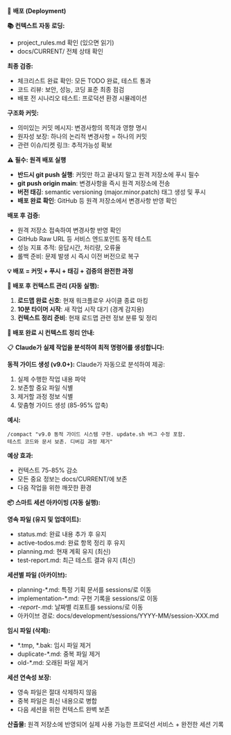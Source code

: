 🚀 **배포 (Deployment)**

**📚 컨텍스트 자동 로딩:**
- project_rules.md 확인 (있으면 읽기)
- docs/CURRENT/ 전체 상태 확인

**최종 검증:**
- 체크리스트 완료 확인: 모든 TODO 완료, 테스트 통과
- 코드 리뷰: 보안, 성능, 코딩 표준 최종 점검
- 배포 전 시나리오 테스트: 프로덕션 환경 시뮬레이션

**구조화 커밋:**
- 의미있는 커밋 메시지: 변경사항의 목적과 영향 명시
- 원자성 보장: 하나의 논리적 변경사항 = 하나의 커밋
- 관련 이슈/티켓 링크: 추적가능성 확보

**⚠️ 필수: 원격 배포 실행**
- **반드시 git push 실행**: 커밋만 하고 끝내지 말고 원격 저장소에 푸시 필수
- **git push origin main**: 변경사항을 즉시 원격 저장소에 전송
- **버전 태깅**: semantic versioning (major.minor.patch) 태그 생성 및 푸시
- **배포 완료 확인**: GitHub 등 원격 저장소에서 변경사항 반영 확인

**배포 후 검증:**
- 원격 저장소 접속하여 변경사항 반영 확인
- GitHub Raw URL 등 서비스 엔드포인트 동작 테스트
- 성능 지표 추적: 응답시간, 처리량, 오류율
- 롤백 준비: 문제 발생 시 즉시 이전 버전으로 복구

**💡 배포 = 커밋 + 푸시 + 태깅 + 검증의 완전한 과정**

**🧠 배포 후 컨텍스트 관리 (자동 실행):**
1. **로드맵 완료 신호**: 현재 워크플로우 사이클 종료 마킹
2. **10분 타이머 시작**: 새 작업 시작 대기 (경계 감지용)
3. **컨텍스트 정리 준비**: 현재 로드맵 관련 정보 분류 및 정리

**🔄 배포 완료 시 컨텍스트 정리 안내:**

📋 **Claude가 실제 작업을 분석하여 최적 명령어를 생성합니다:**

**동적 가이드 생성 (v9.0+):**
Claude가 자동으로 분석하여 제공:
1. 실제 수행한 작업 내용 파악
2. 보존할 중요 파일 식별
3. 제거할 과정 정보 식별
4. 맞춤형 가이드 생성 (85-95% 압축)

**예시:**
```
/compact "v9.0 동적 가이드 시스템 구현. update.sh 버그 수정 포함. 
테스트 코드와 문서 보존. 디버깅 과정 제거"
```

**예상 효과:**
- 컨텍스트 75-85% 감소
- 모든 중요 정보는 docs/CURRENT/에 보존
- 다음 작업을 위한 깨끗한 환경

**📦 스마트 세션 아카이빙 (자동 실행):**

**영속 파일 (유지 및 업데이트):**
- status.md: 완료 내용 추가 후 유지
- active-todos.md: 완료 항목 정리 후 유지
- planning.md: 현재 계획 유지 (최신)
- test-report.md: 최근 테스트 결과 유지 (최신)

**세션별 파일 (아카이브):**
- planning-*.md: 특정 기획 문서를 sessions/로 이동
- implementation-*.md: 구현 기록을 sessions/로 이동
- *-report-*.md: 날짜별 리포트를 sessions/로 이동
- 아카이브 경로: docs/development/sessions/YYYY-MM/session-XXX.md

**임시 파일 (삭제):**
- *.tmp, *.bak: 임시 파일 제거
- duplicate-*.md: 중복 파일 제거
- old-*.md: 오래된 파일 제거

**세션 연속성 보장:**
- 영속 파일은 절대 삭제하지 않음
- 중복 파일은 최신 내용으로 병합
- 다음 세션을 위한 컨텍스트 완벽 보존

**산출물:** 원격 저장소에 반영되어 실제 사용 가능한 프로덕션 서비스 + 완전한 세션 기록